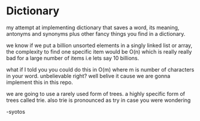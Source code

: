 # Dictionary
my attempt at implementing dictionary that saves a word, its meaning, antonyms and synonyms plus other fancy things you find in a dictionary.

we know if we put a billion unsorted elements in a singly linked list or array,
the complexity to find one specific item would be O(n) 
which is really really bad for a large number of items i.e lets say 10 billions. 

what if I told you you could do this in O(m) where m is number of characters in your word. unbelievable right?
well belive it cause we  are gonna implement this in this repo.

we are going to use a rarely used form of trees. a highly specific form of trees called trie.
also trie is pronounced as try in case you were wondering

-syotos
  
